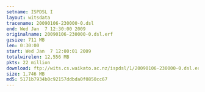```yaml
---
setname: ISPDSL I
layout: witsdata
tracename: 20090106-230000-0.dsl
end: Wed Jan  7 12:30:00 2009
originalname: 20090106-230000-0.dsl.erf
gzsize: 711 MB
len: 0:30:00
start: Wed Jan  7 12:00:01 2009
totalwirelen: 12,556 MB
pkts: 22 million
download: ftp://wits.cs.waikato.ac.nz/ispdsl/1/20090106-230000-0.dsl.erf.gz
size: 1,746 MB
md5: 5171b7934b0c92157ddbda0f0850cc67
---
```

